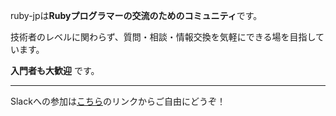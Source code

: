 ruby-jpは**Rubyプログラマーの交流のためのコミュニティ**です。

技術者のレベルに関わらず、質問・相談・情報交換を気軽にできる場を目指しています。

**入門者も大歓迎** です。

---

Slackへの参加は[こちら](https://join.slack.com/t/ruby-jp/shared_invite/enQtNzE1NDg1ODE2MDM2LTE1NTc2Y2M0ZThlNzdmOWEyZjYwZjdhZDAwNjNhMGE0NDJiODcwMTNkZWRjOTgyMzNkZjEyMmQ1ZWYyNzkzYzk)のリンクからご自由にどうぞ！

